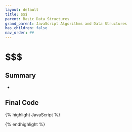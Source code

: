 ```yaml
---
layout: default
title: $$$
parent: Basic Data Structures
grand_parent: JavaScript Algorithms and Data Structures
has_children: false
nav_order: ##
---
```

# $$$
## Summary
- 

## Final Code

{% highlight JavaScript %}

{% endhighlight %}